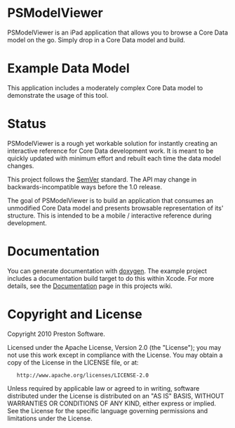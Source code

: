 
# PSModelViewer

PSModelViewer is an iPad application that allows you to browse a Core Data model on the go.  Simply drop in a Core Data model and build.


# Example Data Model

This application includes a moderately complex Core Data model to demonstrate the usage of this tool.


# Status

PSModelViewer is a rough yet workable solution for instantly creating an interactive reference for Core Data development work.  It is meant to be quickly updated with minimum effort and rebuilt each time the data model changes.

This project follows the [SemVer](http://semver.org/) standard. The API may change in backwards-incompatible ways before the 1.0 release.

The goal of PSModelViewer is to build an application that consumes an unmodified Core Data model and presents browsable representation of its' structure.  This is intended to be a mobile / interactive reference during development.


# Documentation

You can generate documentation with [doxygen](http://www.doxygen.org). The example project includes a documentation build target to do this within Xcode.    For more details, see the [Documentation](https://github.com/epreston/PSModelViewer/wiki/Documentation) page in this projects wiki.


# Copyright and License

Copyright 2010 Preston Software.

   Licensed under the Apache License, Version 2.0 (the "License");
   you may not use this work except in compliance with the License.
   You may obtain a copy of the License in the LICENSE file, or at:

       http://www.apache.org/licenses/LICENSE-2.0

   Unless required by applicable law or agreed to in writing, software
   distributed under the License is distributed on an "AS IS" BASIS,
   WITHOUT WARRANTIES OR CONDITIONS OF ANY KIND, either express or implied.
   See the License for the specific language governing permissions and
   limitations under the License.
